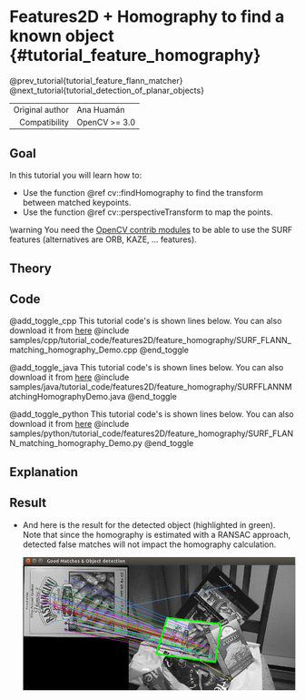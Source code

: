 Features2D + Homography to find a known object {#tutorial_feature_homography}
==============================================

@prev_tutorial{tutorial_feature_flann_matcher}
@next_tutorial{tutorial_detection_of_planar_objects}

|    |    |
| -: | :- |
| Original author | Ana Huamán |
| Compatibility | OpenCV >= 3.0 |

Goal
----

In this tutorial you will learn how to:

-   Use the function @ref cv::findHomography to find the transform between matched keypoints.
-   Use the function @ref cv::perspectiveTransform to map the points.

\warning You need the <a href="https://github.com/opencv/opencv_contrib">OpenCV contrib modules</a> to be able to use the SURF features
(alternatives are ORB, KAZE, ... features).

Theory
------

Code
----

@add_toggle_cpp
This tutorial code's is shown lines below. You can also download it from
[here](https://github.com/opencv/opencv/tree/master/samples/cpp/tutorial_code/features2D/feature_homography/SURF_FLANN_matching_homography_Demo.cpp)
@include samples/cpp/tutorial_code/features2D/feature_homography/SURF_FLANN_matching_homography_Demo.cpp
@end_toggle

@add_toggle_java
This tutorial code's is shown lines below. You can also download it from
[here](https://github.com/opencv/opencv/tree/master/samples/java/tutorial_code/features2D/feature_homography/SURFFLANNMatchingHomographyDemo.java)
@include samples/java/tutorial_code/features2D/feature_homography/SURFFLANNMatchingHomographyDemo.java
@end_toggle

@add_toggle_python
This tutorial code's is shown lines below. You can also download it from
[here](https://github.com/opencv/opencv/tree/master/samples/python/tutorial_code/features2D/feature_homography/SURF_FLANN_matching_homography_Demo.py)
@include samples/python/tutorial_code/features2D/feature_homography/SURF_FLANN_matching_homography_Demo.py
@end_toggle

Explanation
-----------

Result
------

-   And here is the result for the detected object (highlighted in green). Note that since the homography is estimated with a RANSAC approach,
    detected false matches will not impact the homography calculation.

    ![](images/Feature_Homography_Result.jpg)
